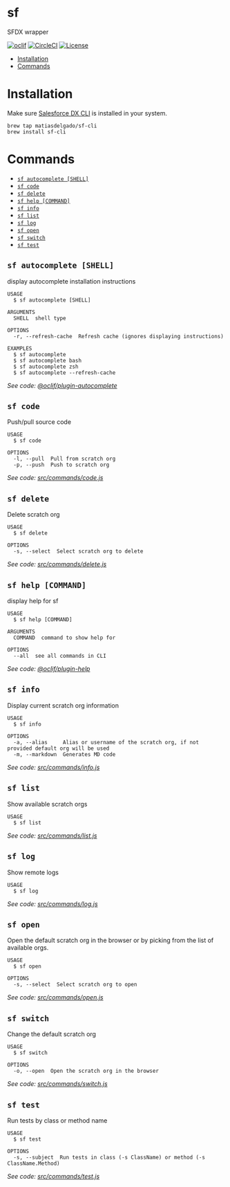 sf
==

SFDX wrapper

<!-- [![Version](https://img.shields.io/npm/v/sf.svg)](https://npmjs.org/package/sf) -->
[![oclif](https://img.shields.io/badge/cli-oclif-brightgreen.svg)](https://oclif.io)
[![CircleCI](https://circleci.com/gh/matiasdelgado/sf-cli/tree/master.svg?style=shield)](https://circleci.com/gh/matiasdelgado/sf-cli/tree/master)
[![License](https://img.shields.io/npm/l/sf.svg)](https://github.com/matiasdelgado/sf-cli/blob/master/LICENSE)

<!-- toc -->
* [Installation](#installation)
* [Commands](#commands)
<!-- tocstop -->

# Installation
Make sure [Salesforce DX CLI](https://developer.salesforce.com/tools/sfdxcli) is installed in your system.
```
brew tap matiasdelgado/sf-cli
brew install sf-cli
```

# Commands
<!-- commands -->
* [`sf autocomplete [SHELL]`](#sf-autocomplete-shell)
* [`sf code`](#sf-code)
* [`sf delete`](#sf-delete)
* [`sf help [COMMAND]`](#sf-help-command)
* [`sf info`](#sf-info)
* [`sf list`](#sf-list)
* [`sf log`](#sf-log)
* [`sf open`](#sf-open)
* [`sf switch`](#sf-switch)
* [`sf test`](#sf-test)

## `sf autocomplete [SHELL]`

display autocomplete installation instructions

```
USAGE
  $ sf autocomplete [SHELL]

ARGUMENTS
  SHELL  shell type

OPTIONS
  -r, --refresh-cache  Refresh cache (ignores displaying instructions)

EXAMPLES
  $ sf autocomplete
  $ sf autocomplete bash
  $ sf autocomplete zsh
  $ sf autocomplete --refresh-cache
```

_See code: [@oclif/plugin-autocomplete](https://github.com/oclif/plugin-autocomplete/blob/v0.1.5/src/commands/autocomplete/index.ts)_

## `sf code`

Push/pull source code

```
USAGE
  $ sf code

OPTIONS
  -l, --pull  Pull from scratch org
  -p, --push  Push to scratch org
```

_See code: [src/commands/code.js](https://github.com/matiasdelgado/sf-cli/blob/v0.1.0/src/commands/code.js)_

## `sf delete`

Delete scratch org

```
USAGE
  $ sf delete

OPTIONS
  -s, --select  Select scratch org to delete
```

_See code: [src/commands/delete.js](https://github.com/matiasdelgado/sf-cli/blob/v0.1.0/src/commands/delete.js)_

## `sf help [COMMAND]`

display help for sf

```
USAGE
  $ sf help [COMMAND]

ARGUMENTS
  COMMAND  command to show help for

OPTIONS
  --all  see all commands in CLI
```

_See code: [@oclif/plugin-help](https://github.com/oclif/plugin-help/blob/v2.2.3/src/commands/help.ts)_

## `sf info`

Display current scratch org information

```
USAGE
  $ sf info

OPTIONS
  -a, --alias     Alias or username of the scratch org, if not provided default org will be used
  -m, --markdown  Generates MD code
```

_See code: [src/commands/info.js](https://github.com/matiasdelgado/sf-cli/blob/v0.1.0/src/commands/info.js)_

## `sf list`

Show available scratch orgs

```
USAGE
  $ sf list

```

_See code: [src/commands/list.js](https://github.com/matiasdelgado/sf-cli/blob/v0.1.0/src/commands/list.js)_

## `sf log`

Show remote logs

```
USAGE
  $ sf log
```

_See code: [src/commands/log.js](https://github.com/matiasdelgado/sf-cli/blob/v0.1.0/src/commands/log.js)_

## `sf open`

Open the default scratch org in the browser or by picking from the list of available orgs.

```
USAGE
  $ sf open

OPTIONS
  -s, --select  Select scratch org to open
```

_See code: [src/commands/open.js](https://github.com/matiasdelgado/sf-cli/blob/v0.1.0/src/commands/open.js)_

## `sf switch`

Change the default scratch org

```
USAGE
  $ sf switch

OPTIONS
  -o, --open  Open the scratch org in the browser
```

_See code: [src/commands/switch.js](https://github.com/matiasdelgado/sf-cli/blob/v0.1.0/src/commands/switch.js)_

## `sf test`

Run tests by class or method name

```
USAGE
  $ sf test

OPTIONS
  -s, --subject  Run tests in class (-s ClassName) or method (-s ClassName.Method)
```

_See code: [src/commands/test.js](https://github.com/matiasdelgado/sf-cli/blob/v0.1.0/src/commands/test.js)_
<!-- commandsstop -->
